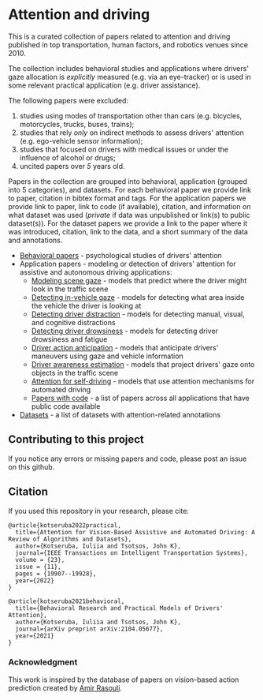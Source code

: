 # Attention and driving

This is a curated collection of papers related to attention and driving published in top transportation, human factors, and robotics venues since 2010. 

The collection includes behavioral studies and applications where drivers' gaze allocation is *explicitly* measured (e.g. via an eye-tracker) or is used in some relevant practical application (e.g. driver assistance).

The following papers were excluded: 

1) studies using modes of transportation other than cars (e.g. bicycles, motorcycles, trucks, buses, trains);
2) studies that rely *only* on indirect methods to assess drivers' attention (e.g. ego-vehicle sensor information);
3) studies that focused on drivers with medical issues or under the influence of alcohol or drugs;
4) uncited papers over *5* years old.

Papers in the collection are grouped into behavioral, application (grouped into 5 categories), and datasets. For each behavioral paper we provide link to paper, citation in bibtex format and tags. For the application papers we provide link to paper, link to code (if available), citation, and information on what dataset was used (*private* if data was unpublished or link(s) to public dataset(s)). For the dataset papers we provide a link to the paper where it was introduced, citation, link to the data, and a short summary of the data and annotations.

- [Behavioral papers](behavioral.md) - psychological studies of drivers' attention
- Application papers - modeling or detection of drivers' attention for assistive and autonomous driving applications:
	- [Modeling scene gaze](scene_gaze.md) - models that predict where the driver might look in the traffic scene
	- [Detecting in-vehicle gaze](in-vehicle_gaze.md) - models for detecting what area inside the vehicle the driver is looking at
	- [Detecting driver distraction](distraction_detection.md) - models for detecting manual, visual, and cognitive distractions
	- [Detecting driver drowsiness](drowsiness_detection.md) - models for detecting driver drowsiness and fatigue
	- [Driver action anticipation](action_anticipation.md) - models that anticipate drivers' maneuvers using gaze and vehicle information
	- [Driver awareness estimation](driver_awareness.md) - models that project drivers' gaze onto objects in the traffic scene
	- [Attention for self-driving](self-driving.md) - models that use attention mechanisms for automated driving
	- [Papers with code](papers_with_code.md) - a list of papers across all applications that have public code available
- [Datasets](datasets.md) - a list of datasets with attention-related annotations

## Contributing to this project

If you notice any errors or missing papers and code, please post an issue on this github.

## Citation

If you used this repository in your research, please cite:

```
@article{kotseruba2022practical,
  title={Attention for Vision-Based Assistive and Automated Driving: A Review of Algorithms and Datasets},
  author={Kotseruba, Iuliia and Tsotsos, John K},
  journal={IEEE Transactions on Intelligent Transportation Systems},
  volume = {23},
  issue = {11},
  pages = {19907--19928},
  year={2022}
}

@article{kotseruba2021behavioral,
  title={Behavioral Research and Practical Models of Drivers' Attention},
  author={Kotseruba, Iuliia and Tsotsos, John K},
  journal={arXiv preprint arXiv:2104.05677},
  year={2021}
}

```

### Acknowledgment

This work is inspired by the database of papers on vision-based action prediction created by [Amir Rasouli](https://github.com/aras62/).
